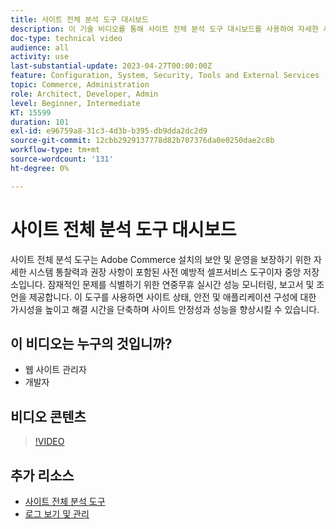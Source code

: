 ```yaml
---
title: 사이트 전체 분석 도구 대시보드
description: 이 기술 비디오를 통해 사이트 전체 분석 도구 대시보드를 사용하여 자세한 시스템 인사이트 및 권장 사항에 액세스하여 Adobe Commerce 설치의 보안 및 운영을 보장하는 방법을 알아보십시오.
doc-type: technical video
audience: all
activity: use
last-substantial-update: 2023-04-27T00:00:00Z
feature: Configuration, System, Security, Tools and External Services
topic: Commerce, Administration
role: Architect, Developer, Admin
level: Beginner, Intermediate
KT: 15599
duration: 101
exl-id: e96759a8-31c3-4d3b-b395-db9dda2dc2d9
source-git-commit: 12cbb2929137778d82b707376da0e0250dae2c8b
workflow-type: tm+mt
source-wordcount: '131'
ht-degree: 0%

---
```


# 사이트 전체 분석 도구 대시보드

사이트 전체 분석 도구는 Adobe Commerce 설치의 보안 및 운영을 보장하기 위한 자세한 시스템 통찰력과 권장 사항이 포함된 사전 예방적 셀프서비스 도구이자 중앙 저장소입니다. 잠재적인 문제를 식별하기 위한 연중무휴 실시간 성능 모니터링, 보고서 및 조언을 제공합니다. 이 도구를 사용하면 사이트 상태, 안전 및 애플리케이션 구성에 대한 가시성을 높이고 해결 시간을 단축하며 사이트 안정성과 성능을 향상시킬 수 있습니다.

## 이 비디오는 누구의 것입니까?

- 웹 사이트 관리자
- 개발자

## 비디오 콘텐츠

>[!VIDEO](https://video.tv.adobe.com/v/3410780?learn=on&captions=kor)

## 추가 리소스

- [사이트 전체 분석 도구](https://experienceleague.adobe.com/docs/commerce-operations/tools/site-wide-analysis-tool/intro.html?lang=ko)
- [로그 보기 및 관리](https://experienceleague.adobe.com/docs/commerce-cloud-service/user-guide/develop/test/log-locations.html?lang=ko)
